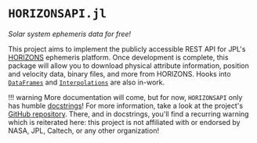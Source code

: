 # `HORIZONSAPI.jl`
_Solar system ephemeris data for free!_

This project aims to implement the publicly accessible REST API for JPL's 
[HORIZONS](https://ssd-api.jpl.nasa.gov/horizons.html) ephemeris platform.
Once development is complete, this package will allow you to download 
physical attribute information, position and velocity data, binary files,
and more from HORIZONS. Hooks into [`DataFrames`](https://dataframes.juliadata.org/stable/) 
and [`Interpolations`](http://juliamath.github.io/Interpolations.jl/stable/) are 
also in-work.

!!! warning
    More documentation will come, but for now, `HORIZONSAPI` only has humble 
    [docstrings](docstrings)! For more information, take a look at the project's 
    [GitHub repository](https://github.com/cadojo/HORIZONSAPI.jl/). There, and 
    in docstrings, you'll find a recurring warning which is reiterated here:
    this project is not affiliated with or endorsed by NASA, JPL, Caltech, or
    any other organization!
